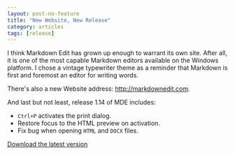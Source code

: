 ```yaml
---
layout: post-no-feature
title: "New Website, New Release"
category: articles
tags: [release]
---
```


I think Markdown Edit has grown up enough to warrant its own site. After
all, it is one of the most capable Markdown editors available on the
Windows platform. I chose a vintage typewriter theme as a reminder that
Markdown is first and foremost an editor for writing words.

There's also a new Website address: <http://markdownedit.com>.

And last but not least, release 1.14 of MDE includes:

-   `Ctrl+P` activates the print dialog.
-   Restore focus to the HTML preview on activation.
-   Fix bug when opening `HTML` and `DOCX` files.

[Download the latest
version](https://github.com/mike-ward/Markdown-Edit/releases/latest)
